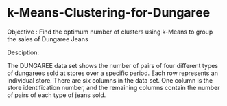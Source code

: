 # k-Means-Clustering-for-Dungaree
Objective : Find the optimum number of clusters using k-Means to group the sales of Dungaree Jeans 

Desciption:

The DUNGAREE data set shows the number of pairs of four different types of dungarees sold at stores over a specific period. Each row represents an individual store. There are six columns in the data set. One column is the store identification number, and the remaining columns contain the number of pairs of each type of jeans sold.

